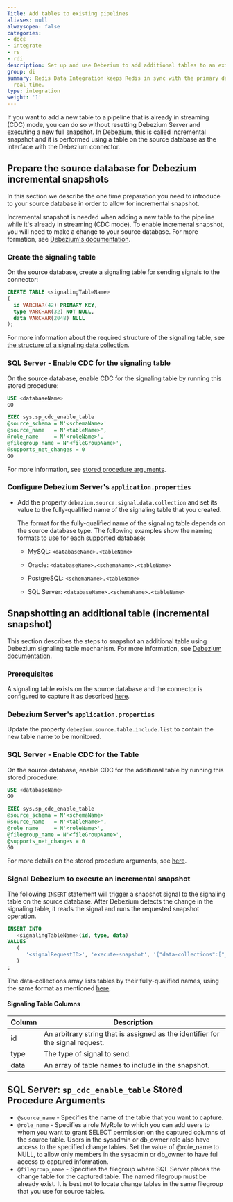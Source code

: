```yaml
---
Title: Add tables to existing pipelines
aliases: null
alwaysopen: false
categories:
- docs
- integrate
- rs
- rdi
description: Set up and use Debezium to add additional tables to an existing pipeline
group: di
summary: Redis Data Integration keeps Redis in sync with the primary database in near
  real time.
type: integration
weight: '1'
---
```


If you want to add a new table to a pipeline that is already in streaming (CDC) mode, you can do so without resetting Debezium Server and executing a new full snapshot. In Debezium, this is called incremental snapshot and it is performed using a table on the source database as the interface with the Debezium connector.

## Prepare the source database for Debezium incremental snapshots

In this section we describe the one time preparation you need to introduce to your source database in order to allow for incremental snapshot.

Incremental snapshot is needed when adding a new table to the pipeline while it's already in streaming (CDC mode). To enable incremenal snapshot, you will need to make a change to your source database. For more formation, see [Debezium's documentation](https://debezium.io/documentation/reference/stable/configuration/signalling).

### Create the signaling table

On the source database, create a signaling table for sending signals to the connector:

```sql
CREATE TABLE <signalingTableName>
(
  id VARCHAR(42) PRIMARY KEY,
  type VARCHAR(32) NOT NULL,
  data VARCHAR(2048) NULL
);
```

For more information about the required structure of the signaling table, see [the structure of a signaling data collection](https://debezium.io/documentation/reference/stable/configuration/signalling.html#debezium-signaling-data-collection-structure).

### SQL Server - Enable CDC for the signaling table

On the source database, enable CDC for the signaling table by running this stored procedure:

```sql
USE <databaseName>
GO

EXEC sys.sp_cdc_enable_table
@source_schema = N'<schemaName>'
@source_name   = N'<tableName>',
@role_name     = N'<roleName>',
@filegroup_name = N'<fileGroupName>',
@supports_net_changes = 0
GO
```

For more information, see [stored procedure arguments](#sql-server-sp_cdc_enable_table-stored-procedure-arguments).

### Configure Debezium Server's `application.properties`

- Add the property `debezium.source.signal.data.collection` and set its value to the fully-qualified name of the signaling table that you created.

  The format for the fully-qualified name of the signaling table depends on the source database type.
  The following examples show the naming formats to use for each supported database:

  - MySQL: `<databaseName>.<tableName>`

  - Oracle: `<databaseName>.<schemaName>.<tableName>`

  - PostgreSQL: `<schemaName>.<tableName>`

  - SQL Server: `<databaseName>.<schemaName>.<tableName>`

## Snapshotting an additional table (incremental snapshot)

This section describes the steps to snapshot an additional table using Debezium signaling table mechanism. For more information, see [Debezium documentation](https://debezium.io/documentation/reference/1.6/configuration/signalling.html).

### Prerequisites

A signaling table exists on the source database and the connector is configured to capture it as described [here](#preparing-the-source-database-for-debezium-incremental-snapshots).

### Debezium Server's `application.properties`

Update the property `debezium.source.table.include.list` to contain the new table name to be monitored.

### SQL Server - Enable CDC for the Table

On the source database, enable CDC for the additional table by running this stored procedure:

```sql
USE <databaseName>
GO

EXEC sys.sp_cdc_enable_table
@source_schema = N'<schemaName>'
@source_name   = N'<tableName>',
@role_name     = N'<roleName>',
@filegroup_name = N'<fileGroupName>',
@supports_net_changes = 0
GO
```

For more details on the stored procedure arguments, see [here](#sql-server-sp_cdc_enable_table-stored-procedure-arguments).

### Signal Debezium to execute an incremental snapshot

The following `INSERT` statement will trigger a snapshot signal to the signaling table on the source database. After Debezium detects the change in the signaling table, it reads the signal and runs the requested snapshot operation.

```sql
INSERT INTO
   <signalingTableName>(id, type, data)
VALUES
   (
      '<signalRequestID>', 'execute-snapshot', '{"data-collections":["_<tableName1>_","_<tableName2>_">],"type":"incremental"}'
   )
;
```

The data-collections array lists tables by their fully-qualified names, using the same format as mentioned [here](#configure-debezium-servers-applicationproperties).

#### Signaling Table Columns

| Column | Description                                                                       |
| ------ | --------------------------------------------------------------------------------- |
| id     | An arbitrary string that is assigned as the identifier for the signal request.    |
| type   | The type of signal to send.                                                       |
| data   | An array of table names to include in the snapshot.                               |

## SQL Server: `sp_cdc_enable_table` Stored Procedure Arguments

- `@source_name` - Specifies the name of the table that you want to capture.
- `@role_name` - Specifies a role MyRole to which you can add users to whom you want to grant SELECT permission on the captured columns of the source table. Users in the sysadmin or db_owner role also have access to the specified change tables. Set the value of @role_name to NULL, to allow only members in the sysadmin or db_owner to have full access to captured information.
- `@filegroup_name` - Specifies the filegroup where SQL Server places the change table for the captured table. The named filegroup must be already exist. It is best not to locate change tables in the same filegroup that you use for source tables.
